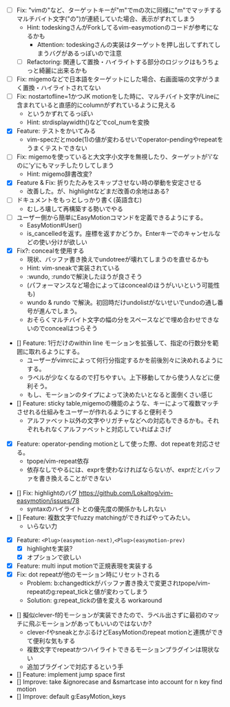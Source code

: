 - [ ] Fix: "vimの"など、ターゲットキーが"m"でmの次に同様に"m"でマッチするマルチバイト文字("の")が連続していた場合、表示がずれてしまう
    - Hint: todeskingさんがForkしてるvim-easymotionのコードが参考になるかも
        - Attention: todeskingさんの実装はターゲットを押し出してずれてしまうバグがあるっぽいので注意
    - [ ] Refactoring: 関連して置換・ハイライトする部分のロジックはもうちょっと綺麗に出来るかも
- [ ] Fix: migemoなどで日本語をターゲットにした場合、右画面端の文字がうまく置換・ハイライトされてない
- [ ] Fix: nostartofline=1かつJK motionをした時に、マルチバイト文字がLineに含まれていると直感的にcolumnがずれているように見える
    - というかずれてるっぽい
    - Hint: strdisplaywidth()などでcol_numを変換
- [x] Feature: テストをかいてみる
    - vim-specだとmode(1)の値が変わるせいでoperator-pendingやrepeatをうまくテストできない
- [ ] Fix: migemoを使っていると大文字小文字を無視したり、ターゲットが'i'なのに'y'にもマッチしたりしてしまう
    - Hint: migemo辞書改変?
- [x] Feature & Fix: 折りたたみをスキップさせない時の挙動を安定させる
    - 改善した。が、highlightなどまだ改善の余地はある?
- [ ] ドキュメントをもっとしっかり書く(英語含む)
    - むしろ壊して再構築する勢いでやる
- [ ] ユーザー側から簡単にEasyMotionコマンドを定義できるようにする。
    - EasyMotion#User()
    - is\_cancelledを返す。座標を返すかどうか。Enterキーでのキャンセルなどの使い分けが欲しい
- [x] Fix?: concealを使用する
    - 現状、バッファ書き換えでundotreeが壊れてしまうのを直せるかも
    - Hint: vim-sneakで実装されている
    - :wundo, :rundoで解決したほうが良さそう
    - (パフォーマンスなど場合によってはconcealのほうがいいという可能性も)
    - wundo & rundo で解決。初回時だけundolistがないせいでundoの通し番号が進んでしまう。
    - おそらくマルチバイト文字の幅の分をスペースなどで埋め合わせできないのでconcealはつらそう
- [] Feature: 1行だけのwithin line モーションを拡張して、指定の行数分を範囲に取れるようにする。
    - ユーザーがvimrcによって何行分指定するかを前後別々に決めれるようにする。
    - ラベルが少なくなるので打ちやすい。上下移動してから使う人などに便利そう。
    - もし、モーションのタイプによって決めたいとなると面倒くさい感じ
- [] Feature: sticky table,migemoの機能のような、キーによって複数マッチさせれる仕組みをユーザーが作れるようにすると便利そう
    - アルファベット以外の文字やリガチャなどへの対応もできるかも。それぞれもれなくアルファベットと対応していればよさげ
- [x] Feature: operator-pending motionとして使った際、dot repeatを対応させる。
    - tpope/vim-repeat依存
    - 依存なしでやるには、exprを使わなければならないが、exprだとバッファを書き換えることができない
- [] Fix: highlightのバグ https://github.com/Lokaltog/vim-easymotion/issues/78
    - syntaxのハイライトとの優先度の関係かもしれない
- [] Feature: 複数文字でfuzzy matchingができればやってみたい。
    - いらない力
- [x] Feature: `<Plug>(easymotion-next)`,`<Plug>(easymotion-prev)`
    - [x] highlightを実装?
    - [x] オプションで欲しい
- [x] Feature: multi input motionで正規表現を実装する
- [x] Fix: dot repeatが他のモーション時にリセットされる
    - Problem: b:changedtickがバッファ書き換えで変更されtpope/vim-repeatのg:repeat_tickと値が変わってしまう
    - Solution: g:repeat_tickの値を変える workaround
- [] 擬似clever-f的モーションが実装できたので、ラベル出さずに最初のマッチに飛ぶモーションがあってもいいのではないか?
    - clever-fやsneakとかぶるけどEasyMotionのrepeat motionと連携ができて便利な気もする
    - 複数文字でrepeatかつハイライトできるモーションプラグインは現状ない
    - 追加プラグインで対応するという手
- [] Feature: implement jump space first
- [] Improve: take &ignorecase and &smartcase into account for n key find motion
- [] Improve: default g:EasyMotion_keys
